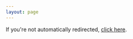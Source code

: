 ```yaml
---
layout: page
---
```


<script>window.location.replace("https://docs.google.com/document/d/1Mmcb4S62s7JyFaoNve9dH2MJwowu0JmK-A5mEMGPaY4/edit?usp=sharing")</script>

If you're not automatically redirected, [click here](https://docs.google.com/document/d/1Mmcb4S62s7JyFaoNve9dH2MJwowu0JmK-A5mEMGPaY4/edit?usp=sharing).